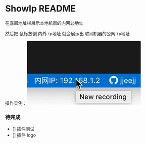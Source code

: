 # ShowIp README

在底部地址栏展示本地机器的内网`ip`地址

然后把 鼠标放倒 内外 `ip`地址 就会展示出 联网机器的公网 `ip`地址

操作实例：![show](./demo.gif)


### 待完成

- [] 插件测试
- [] 插件 logo




